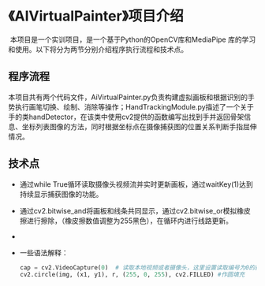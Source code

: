 # 《AIVirtualPainter》项目介绍

​		本项目是一个实训项目，是一个基于Python的OpenCV库和MediaPipe 库的学习和使用。以下将分为两节分别介绍程序执行流程和技术点。

## 程序流程

本项目共有两个代码文件，AiVirtualPainter.py负责构建虚拟画板和根据识别的手势执行画笔切换、绘制、消除等操作；HandTrackingModule.py描述了一个关于手的类handDetector，在该类中使用cv2提供的函数编写出找到手并返回骨架信息、坐标列表图像的方法，同时根据坐标点在摄像捕获图的位置关系判断手指屈伸情况。

## 技术点



* 通过while True循环读取摄像头视频流并实时更新画板，通过waitKey(1)达到持续显示捕获图像的功能。

* 通过cv2.bitwise_and将画板和线条共同显示，通过cv2.bitwise_or模拟橡皮擦进行擦除，（橡皮擦数值调整为255黑色），在循环内进行线路更新。

* 

* 一些语法解释：

    ```python
    cap = cv2.VideoCapture(0)  # 读取本地视频或者摄像头，这里设置读取编号为0的摄像头
    cv2.circle(img, (x1, y1), r, (255, 0, 255), cv2.FILLED) #作圆填充
    ```

    
